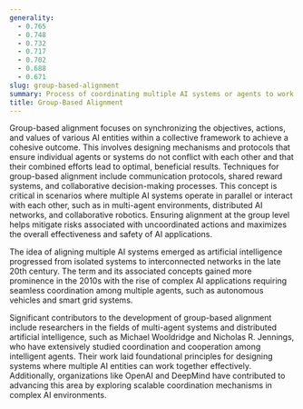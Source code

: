 ```yaml
---
generality:
  - 0.765
  - 0.748
  - 0.732
  - 0.717
  - 0.702
  - 0.688
  - 0.671
slug: group-based-alignment
summary: Process of coordinating multiple AI systems or agents to work together harmoniously, ensuring their actions align with shared goals and values.
title: Group-Based Alignment
---
```


Group-based alignment focuses on synchronizing the objectives, actions, and values of various AI entities within a collective framework to achieve a cohesive outcome. This involves designing mechanisms and protocols that ensure individual agents or systems do not conflict with each other and that their combined efforts lead to optimal, beneficial results. Techniques for group-based alignment include communication protocols, shared reward systems, and collaborative decision-making processes. This concept is critical in scenarios where multiple AI systems operate in parallel or interact with each other, such as in multi-agent environments, distributed AI networks, and collaborative robotics. Ensuring alignment at the group level helps mitigate risks associated with uncoordinated actions and maximizes the overall effectiveness and safety of AI applications.

The idea of aligning multiple AI systems emerged as artificial intelligence progressed from isolated systems to interconnected networks in the late 20th century. The term and its associated concepts gained more prominence in the 2010s with the rise of complex AI applications requiring seamless coordination among multiple agents, such as autonomous vehicles and smart grid systems.

Significant contributors to the development of group-based alignment include researchers in the fields of multi-agent systems and distributed artificial intelligence, such as Michael Wooldridge and Nicholas R. Jennings, who have extensively studied coordination and cooperation among intelligent agents. Their work laid foundational principles for designing systems where multiple AI entities can work together effectively. Additionally, organizations like OpenAI and DeepMind have contributed to advancing this area by exploring scalable coordination mechanisms in complex AI environments.
